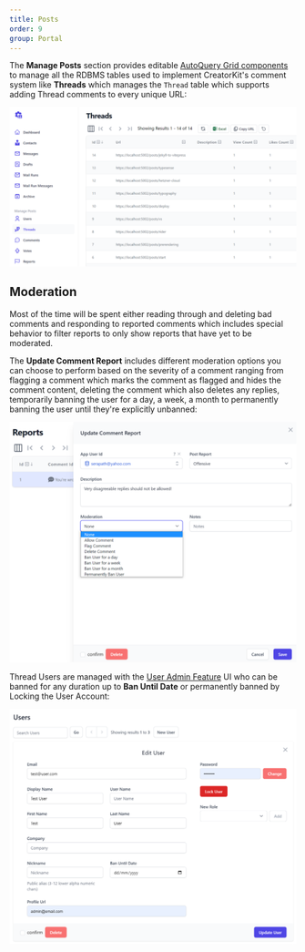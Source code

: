 ```yaml
---
title: Posts
order: 9
group: Portal
---
```


The **Manage Posts** section provides editable [AutoQuery Grid components](https://docs.servicestack.net/vue/autoquerygrid) 
to manage all the RDBMS tables used to implement CreatorKit's comment system like **Threads** which manages the `Thread` 
table which supports adding Thread comments to every unique URL:

![](/img/pages/creatorkit/portal-threads.png)

## Moderation

Most of the time will be spent either reading through and deleting bad comments and responding to reported comments 
which includes special behavior to filter reports to only show reports that have yet to be moderated.

The **Update Comment Report** includes different moderation options you can choose to perform based on the severity of
a comment ranging from flagging a comment which marks the comment as flagged and hides the comment content, deleting
the comment which also deletes any replies, temporarily banning the user for a day, a week, a month to permanently
banning the user until they're explicitly unbanned:

![](/img/pages/creatorkit/portal-report.png)

Thread Users are managed with the [User Admin Feature](https://docs.servicestack.net/admin-ui-users) UI who can be
banned for any duration up to **Ban Until Date** or permanently banned by Locking the User Account:

![](/img/pages/creatorkit/admin-users.png)
